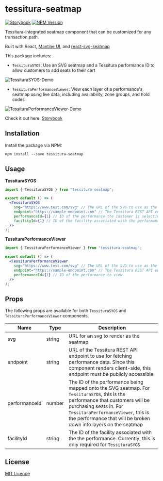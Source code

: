 # tessitura-seatmap

[![Storybook](https://cdn.jsdelivr.net/gh/storybookjs/brand@main/badge/badge-storybook.svg)](https://main--6838505ddf319835cf794a26.chromatic.com) [![NPM Version](https://img.shields.io/npm/v/tessitura-seatmap)](https://www.npmjs.com/package/tessitura-seatmap)

Tessitura-integrated seatmap component that can be customized for any transaction path.

Built with React, [Mantine UI](https://mantine.dev/), and [react-svg-seatmap](https://www.npmjs.com/package/react-svg-seatmap)

This package includes:

- `TessituraSYOS`: Use an SVG seatmap and a Tessitura performance ID to allow customers to add seats to their cart

![TessituraSYOS-Demo](https://github.com/user-attachments/assets/0a47e445-d1e9-42fb-9ea9-023eaba2683e)


- `TessituraPerformanceViewer`: View each layer of a performance's seatmap using live data, including availability, zone groups, and hold codes

![TessituraPerformanceViewer-Demo](https://github.com/user-attachments/assets/5a194de0-e76c-4f75-af1d-f75bed4c5cb6)

Check it out here: [Storybook](https://main--6838505ddf319835cf794a26.chromatic.com)

## Installation

Install the package via NPM:

```
npm install --save tessitura-seatmap
```

## Usage

**TessituraSYOS**

```jsx
import { TessituraSYOS } from "tessitura-seatmap";

export default () => (
  <TessituraSYOS
    svg="https://www.test.com/svg" // The URL of the SVG to use as the basis for the seatmap
    endpoint="https://sample-endpoint.com" // The Tessitura REST API endpoint to use for SYOS
    performanceId={1} // ID of the performance the customer is selecting seats for
    facilityId={1} // ID of the facility associated with the performance
  />
);
```

**TessituraPerformanceViewer**

```jsx
import { TessituraPerformanceViewer } from "tessitura-seatmap";

export default () => (
  <TessituraPerformanceViewer
    svg="https://www.test.com/svg" // The URL of the SVG to use as the basis for the seatmap
    endpoint="https://sample-endpoint.com" // The Tessitura REST API endpoint to use for fetching performance data
    performanceId={1} // ID of the performance to view
  />
);
```

## Props

The following props are available for both `TessituraSYOS` and `TessituraPerformanceViewer` components.

| Name          | Type   | Description                                                                                                                                                                                                                                                         |
| ------------- | ------ | ------------------------------------------------------------------------------------------------------------------------------------------------------------------------------------------------------------------------------------------------------------------- |
| svg           | string | URL for an svg to render as the seatmap                                                                                                                                                                                                                             |
| endpoint      | string | URL of the Tessitura REST API endpoint to use for fetching performance data. Since this component renders client-side, this endpoint must be publicly accessible                                                                                                    |
| performanceId | number | The ID of the performance being mapped onto the SVG seatmap. For `TessituraSYOS`, this is the performance that customers will be purchasing seats in. For `TessituraPerformanceViewer`, this is the performance that will be broken down into layers on the seatmap |
| facilityId    | string | The ID of the facility associated with the the performance. Currently, this is only required for `TessituraSYOS`                                                                                                                                                       |

## License

[MIT Licence](LICENSE.md)
